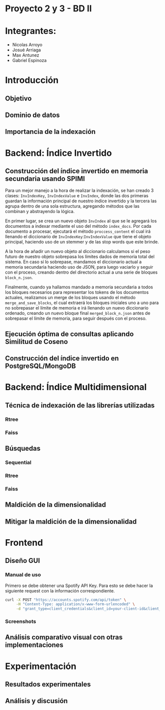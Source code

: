# Proyecto 2 y 3 - BD II

# Integrantes:
- Nicolas Arroyo
- Josué Arriaga
- Max Antunez
- Gabriel Espinoza

# Introducción
## Objetivo
## Dominio de datos
## Importancia de la indexación

# Backend: Índice Invertido
## Construcción del índice invertido en memoria secundaria usando SPIMI
Para un mejor manejo a la hora de realizar la indexación, se han creado 3 clases: ```InvIndexKey```, ```InvIndexValue``` e ```InvIndex```, donde las dos primeras guardan la información principal de nuestro índice invertido y la tercera las agrupa dentro de una sola estructura, agregando métodos que las combinan y abstrayendo la lógica.

En primer lugar, se crea un nuevo objeto ```InvIndex``` al que se le agregará los documentos a indexar mediante el uso del método ```index_docs```. Por cada documento a procesar, ejecutará el método ```proccess_content``` el cual irá llenando el diccionario de ```InvIndexKey```:```InvIndexValue``` que tiene el objeto principal, haciendo uso de un stemmer y de las stop words que este brinde. 

A la hora de añadir un nuevo objeto al diccionario calculamos si el peso futuro de nuestro objeto sobrepasa los límites dados de memoria total del sistema. En caso sí lo sobrepase, mandamos el diccionario actual a memoria secundaria haciendo uso de JSON, para luego vaciarlo y seguir con el proceso, creando dentro del directorio actual a una serie de bloques ```block_n.json```.

Finalmente, cuando ya hallamos mandado a memoria secundaria a todos los bloques necesarios para representar los tokens de los documentos actuales, realizamos un merge de los bloques usando el método ```merge_and_save_blocks```, el cual extraerá los bloques iniciales uno a uno para no sobrepasar el límite de memoria e irá llenando un nuevo diccionario ordenado, creando un nuevo bloque final ```merged_block_n.json``` antes de sobrepasar el límite de memoria, para seguir después con el proceso.

## Ejecución óptima de consultas aplicando Similitud de Coseno
## Construcción del índice invertido en PostgreSQL/MongoDB

# Backend: Índice Multidimensional
## Técnica de indexación de las librerías utilizadas
### Rtree
### Faiss
## Búsquedas
### Sequential
### Rtree
### Faiss
## Maldición de la dimensionalidad
## Mitigar la maldición de la dimensionalidad

# Frontend
## Diseño GUI
### Manual de uso
Primero se debe obtener una Spotify API Key. Para esto se debe hacer la siguiente request con la información correspondiente.

```zsh
curl -X POST "https://accounts.spotify.com/api/token" \
     -H "Content-Type: application/x-www-form-urlencoded" \
     -d "grant_type=client_credentials&client_id=your-client-id&client_secret=your-client-secret"

```

### Screenshots
## Análisis comparativo visual con otras implementaciones

# Experimentación
## Resultados experimentales
## Análisis y discusión
